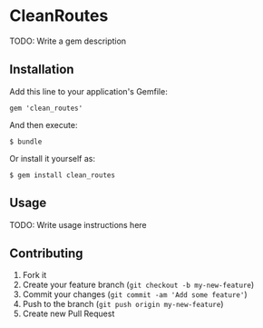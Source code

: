 # CleanRoutes

TODO: Write a gem description

## Installation

Add this line to your application's Gemfile:

    gem 'clean_routes'

And then execute:

    $ bundle

Or install it yourself as:

    $ gem install clean_routes

## Usage

TODO: Write usage instructions here

## Contributing

1. Fork it
2. Create your feature branch (`git checkout -b my-new-feature`)
3. Commit your changes (`git commit -am 'Add some feature'`)
4. Push to the branch (`git push origin my-new-feature`)
5. Create new Pull Request
